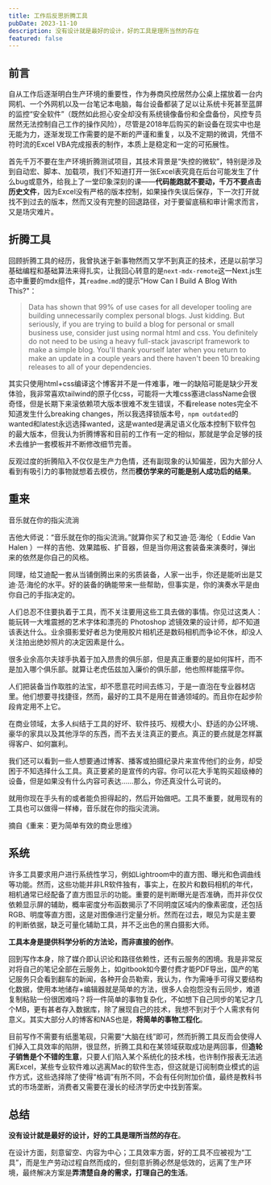 ```yaml
---
title: 工作后反思折腾工具
pubDate: 2023-11-10
description: 没有设计就是最好的设计，好的工具是理所当然的存在
featured: false
---
```

## 前言

自从工作后逐渐明白生产环境的重要性，作为券商风控居然办公桌上摆放着一台内网机、一个外网机以及一台笔记本电脑，每台设备都装了足以让系统卡死甚至蓝屏的监控“安全软件”（既然如此担心安全却没有系统镜像备份和全盘备份，风控专员居然无法控制自己工作的操作风险），尽管是2018年后购买的新设备在现实中也是无能为力，逐渐发现工作需要的是不断的严谨和重复，以及不定期的微调，凭借不符时流的Excel VBA完成报表的制作，本质上是稳定和一定的可拓展性。

首先千万不要在生产环境折腾测试项目，其技术背景是“失控的微软”，特别是涉及到自动宏、脚本、加载项，我们不知道打开一张Excel表究竟在后台可能发生了什么bug或意外，给我上了一堂印象深刻的课——**代码能跑就不要动，千万不要点击历史文件**，因为Excel没有严格的版本控制，如果操作失误后保存，下一次打开就找不到过去的版本，然而又没有完整的回退路径，对于要留底稿和审计需求而言，又是场灾难片。

## 折腾工具

回顾折腾工具的经历，我曾执迷于新事物然而又学不到真正的技术，还是以前学习基础编程和基础算法来得扎实，让我回心转意的是`next-mdx-remote`这一Next.js生态中重要的mdx组件，其`readme.md`的提示"How Can I Build A Blog With This?"：

>Data has shown that 99% of use cases for all developer tooling are building unnecessarily complex personal blogs. Just kidding. But seriously, if you are trying to build a blog for personal or small business use, consider just using normal html and css. You definitely do not need to be using a heavy full-stack javascript framework to make a simple blog. You'll thank yourself later when you return to make an update in a couple years and there haven't been 10 breaking releases to all of your dependencies.

其实只使用html+css编译这个博客并不是一件难事，唯一的缺陷可能是缺少开发体验，我非常喜欢tailwind的原子化css，可能将一大堆css塞进className会很奇怪，但是长期下来滚依赖项大版本很难不发生错误，不看release notes完全不知道发生什么breaking changes，所以我选择锁版本号，`npm outdated`的wanted和latest永远选择wanted，这是wanted是满足语义化版本控制下软件包的最大版本，但我认为折腾博客和目前的工作有一定的相似，那就是学会足够的技术去维护一套模板并不断修改细节完善。

反观过度的折腾陷入不仅仅是生产力色情，还有副现象的认知偏差，因为大部分人看到有吸引力的事物就想着去模仿，然而**模仿学来的可能是别人成功后的结果**。

## 重来

音乐就在你的指尖流淌  
  
吉他大师说：“音乐就在你的指尖流淌。”就算你买了和艾迪·范·海伦（ Eddie Van Halen ）一样的吉他、效果踏板、扩音器，但是当你用这套装备来演奏时，弹出来的依然是你自己的风格。  
  
同理，给艾迪配一套从当铺倒腾出来的劣质装备，人家一出手，你还是能听出是艾迪·范·海伦的水平。好的装备的确能带来一些帮助，但事实是，你的演奏水平是由你自己的手指决定的。  
  
人们总忍不住要执着于工具，而不关注要用这些工具去做的事情。你见过这类人：能玩转一大堆震撼的艺术字体和漂亮的 Photoshop 滤镜效果的设计师，却不知道该表达什么。业余摄影爱好者总为使用胶片相机还是数码相机而争论不休，却没人关注拍出绝妙照片的决定因素是什么。  
  
很多业余高尔夫球手执着于加入昂贵的俱乐部，但是真正重要的是如何挥杆，而不是加入哪个俱乐部。就算让老虎伍兹加入廉价的俱乐部，他也照样能摆平你。  
  
人们把装备当作取胜的法宝，却不愿意花时间去练习，于是一直泡在专业器材店里。他们想要寻找捷径，然而，最好的工具不是用在普通领域的。而且你在起步阶段肯定用不上它。  
  
在商业领域，太多人纠结于工具的好坏、软件技巧、规模大小、舒适的办公环境、豪华的家具以及其他浮华的东西，而不去关注真正的要点。真正的要点就是怎样赢得客户、如何赢利。  
  
我们还可以看到一些人想要通过博客、播客或拍摄纪录片来宣传他们的业务，却受困于不知选择什么工具。真正要紧的是宣传的内容。你可以花大手笔购买超级棒的设备，但是如果没有什么内容可表达……那么，你还真没什么可说的。  
  
就用你现在手头有的或者能负担得起的，然后开始做吧。工具不重要，就用现有的工具也可以做得一样棒，音乐就在你的指尖流淌。  
  
摘自《重来：更为简单有效的商业思维》

## 系统

许多工具要求用户进行系统性学习，例如Lightroom中的直方图、曝光和色调曲线等功能。然而，这些功能并非LR软件独有，事实上，在胶片和数码相机的年代，相机通常已经配备了直方图显示的功能。重要的是判断曝光是否准确，而并非仅仅依赖显示屏的辅助，概率密度分布函数揭示了不同明度区域内的像素密度，还包括RGB、明度等直方图，这是对图像进行定量分析。然而在过去，眼见为实是主要的判断依据，缺乏可量化辅助工具，并不乏出色的黑白摄影大师。

**工具本身是提供科学分析的方法论，而非直接的创作**。

回到写作本身，除了媒介即认识论和路径依赖性，还有云服务的困境。我是非常反对将自己的笔记全部在云服务上，如gitbook如今要付费才能PDF导出，国产的笔记服务只会看到翻车的新闻，各种开会员勒索，我认为，作为需唾手可得又要结构化数据，使用本地储存+编辑器就是简单的方法，很多人会抱怨没有云同步，难道复制粘贴一份很困难吗？将一件简单的事物复杂化，不如想下自己同步的笔记才几个MB，更有甚者存入数据库，除了展现自己的技术，我想不到对于个人需求有何意义。其实大部分人的博客和NAS也是，**将简单的事物工程化**。

目前写作不需要有纸墨笔砚，只需要“大脑在线”即可，然而折腾工具反而会使得人们掉入工具效率的陷阱，很显然，折腾工具和在某领域获取成功是两回事，但**造轮子销售是个不错的生意**，只要人们陷入某个系统化的技术栈，也许制作报表无法逃离Excel，某些专业软件难以逃离Mac的软件生态，但这就是订阅制商业模式的运作方式，这些选择除了使得“格调”有所不同，不会有任何附加价值，最终是教科书式的市场垄断，消费者又需要在漫长的经济学历史中找到答案。

## 总结

**没有设计就是最好的设计，好的工具是理所当然的存在**。

在设计方面，刻意留空、内容为中心；工具效率方面，好的工具不应被视为“工具”，而是生产劳动过程自然而成的，但刻意折腾必然是低效的，远离了生产环境，最终解决方案是**弄清楚自身的需求，打理自己的生活**。